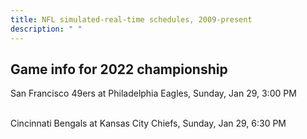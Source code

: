 ```yaml
---
title: NFL simulated-real-time schedules, 2009-present
description: " "
---
```


## Game info for 2022 championship
San Francisco 49ers at Philadelphia Eagles, Sunday, Jan 29, 3:00 PM

<br/>Cincinnati Bengals at Kansas City Chiefs, Sunday, Jan 29, 6:30 PM


